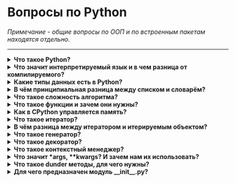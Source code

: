 # Вопросы по Python

_Примечание_ - *общие вопросы по ООП и по встроенным пакетам находятся отдельно.*

___

<details> 
<summary><strong>Что такое Python?</strong></summary>

Python - высокоуровневый интерпретируемый язык программирования с
неявной, но строгой, динамической типизацией.

> - Понятие `динамическая типизация` означает что тип переменной задаётся
    в момент присваивания значения (*может быть изменён в коде позже*).
> - Понятие `строгая типизация` означает что нет неявных преобразований от одного
    типа в другой (*нельзя неявно преобразовать число в строку*).
> - Понятие `неявная типизация` означает что нет необходимости указывать
    типы, — "Если что-то выглядит как утка, плавает как утка и крякает как
    утка, это наверняка и есть утка." (*корректность использования объекта определяется его методами*)

</details>

<details>
<summary><strong>Что значит интерпретируемый язык и в чем разница от компилируемого?</strong></summary>

Интерпретируемый язык - язык, в котором инструкции не исполняются целевой машиной,
а считываются и исполняются другой программой (*пошагово выполнение команд для машины*).

Компилируемый язык — язык, в котором программа, будучи скомпилированной,
содержит инструкции целевой машины (*за один подход формируется все команды для машины*).

> Наиболее распространённая версия интерпретатора (CPython) является
> интерпретатором компилирующего типа, — компилятор переводит исходный код
> программы в промежуточное представление (байт-код),
> а интерпретатор (виртуальная машина) выполняет этот байт-код.

</details>

<details>
<summary><strong>Какие типы данных есть в Python?</strong></summary>

В Python есть следующие основные встроенные типы данных:

- None
- числа (`int`, `float`, `complex`)
- строки (`str`)
- логические (`bool`)
- списки (`list`)
- словари (`dict`)
- кортежи (`tuple`)
- множества (`set`)
- байты (`bytes`)
- массивы байт (`bytearray`)
- статичное множество (`frozenset`)

Эти типы данных можно, в свою очередь, классифицировать по нескольким признакам:

- изменяемые (списки, словари, множества, bytearray)
- неизменяемые (числа, строки, кортежи и frozenset)
- упорядоченные (списки, кортежи, строки и с версии 3.6 словари)
- неупорядоченные (множества, frozenset)

</details>

<details>
<summary>
  <strong>В чём принципиальная разница между списком и словарём?</strong>
</summary>

Несмотря на то, что и список и словарь являются коллекциями, между ними
довольно много различий. Ключевым отличием является способ организации работы с
данными:

- В списке работа с данными производится по
  индексу (*почти как массив, но типы могут отличаться*).
- В словаре работа с данными производиться по
  ключу (*словарь представляет собой реализацию хеш-таблицы и является хранилищем ключей*).

Исходя из способа работы данных вытекает разница в сложности при работе
с данными в словаре и в списке.

| Тип данных | Вставка | Получение | Поиск | Удаление |
|------------|:-------:|:---------:|:-----:|:--------:|
| список     |  O(n)   |   O(1)    | O(n)  |   O(n)   |
| словарь    |  O(1)   |   O(1)    | O(1)  |   O(1)   |

</details>

<details>
<summary><strong>Что такое сложность алгоритма?</strong></summary>

Сложность алгоритма - это количественная оценка ресурсов, затрачиваемых при
использовании данного алгоритма.
Зачастую пот данным понятием понимают вычислительную сложность (сколько времени,
либо какой объём памяти потребуется для выполнения алгоритма).
Когда говорят об анализе сложности алгоритма, обычно подразумевают то,
насколько быстро он работает (*рассматривают работу с данными стремящимися к бесконечности*).
Сложность обозначают буквой `O` (*о большое*).

</details>

<details>
<summary><strong>Что такое функции и зачем они нужны?</strong></summary>

Функция - фрагмент программного кода, к которому можно обратиться
из другого места программы.

Функции используют:

- для уменьшения повторяемости кода;
- процедурной декомпозиции (*распределение кода на части с чёткими задачами*).

</details>

<details>
<summary><strong>Как в CPython управляется память?</strong></summary>

Управление памятью – это процесс эффективного распределения, выделения и координации памяти.

В CPython распределение и освобождение памяти выполняется автоматически,
с помощью подсчета ссылок. Это означает, что диспетчер памяти отслеживает
количество ссылок на каждый объект в программе. Когда счетчик ссылок объекта
падает до нуля, что означает, что объект больше не используется, сборщик
мусора (*часть диспетчера памяти*) автоматически освобождает память от этого
конкретного объекта. Счетчик ссылок увеличивается, если объекту присваивается
новое имя или он помещается в контейнер, такой как кортеж или словарь.
Аналогично, счетчик ссылок уменьшается, когда ссылка на
объект переназначается, когда ссылка на объект выходит из области видимости или
когда объект удаляется.

Память представляет собой кучу, которая содержит объекты и другие структуры данных,
используемые в программе. Выделение и перераспределение этого пространства кучи
контролируется менеджером памяти Python.

Алгоритм подсчета ссылок очень простой и эффективный, но у него есть один
большой недостаток. Он не умеет определять циклические ссылки.
Именно из-за этого, в питоне существует дополнительный сборщик, именуемый
Garbage Collector (GC), который следит за объектами с потенциальными
циклическими ссылками. В Python, алгоритм подсчета ссылок является
фундаментальным и не может отключен, тогда как GC опционален
и может быть отключен.

> Циклические ссылки происходят когда один или более объектов ссылаются друг на друга.

_Пример создания циклической ссылки:_

```pycon
obj = []
obj.append(obj)
```

</details>

<details>
<summary><strong>Что такое итератор?</strong></summary>

Итератор - поведенческий паттерн, позволяющий последовательно обходить
сложную коллекцию, без раскрытия деталей её реализации.

Простыми словами итератор — это штука, описывающая в себе правило
по которому перебирается содержимое той или иной "коробки".
С точки зрения Python - это любой объект, у которого есть метод `__next__`.
Этот метод возвращает следующий элемент, если он есть, или возвращает
исключение `StopIteration`, когда элементы закончились.
В Python принято, что у каждого итератора присутствует метод
`__iter__` - то есть, любой итератор является итерируемым объектом.

> Для полной реализации протокола итератора требуется определить методы
> `__next__` и `__iter__`.

</details>

<details>
<summary>
  <strong>В чём разница между итератором и итерируемым объектом?</strong>
</summary>

Итерируемый объект - объект, реализующий метод `__iter__` или
`__getitem__` (*объект элементы которого можно пересчитать*).
Для итератора строга обязательно реализация метода
`__next__` (*обеспечивает выдачу очередного элемента итерируемого объекта*).

</details>

<details>
<summary><strong>Что такое генератор?</strong></summary>

Генератор в Python — это языковая конструкция, которую можно реализовать
двумя способами: как функция с ключевым словом `yield` или как генераторное выражение.
В результате вызова функции или вычисления выражения, получаем объект-генератор
типа `GeneratorType`. Генераторы можно считать подвидом итераторов, а способ
их создания – инструментом для создания несложных итераторов.

</details>

<details>
<summary><strong>Что такое декоратор?</strong></summary>

Декоратор - структурный паттерн, позволяющий изменяет поведение одного объекта другим.

> Декоратором может быть любой вызываемый объект: функция, лямбда, класс, экземпляр класса.

</details>

<details>
<summary><strong>Что такое контекстный менеджер?</strong></summary>

Менеджеры контекста (`with`) - объект позволяющий выделять и освобождать ресурсы строго
по необходимости. В Python события входа и выхода определяются методами
`__enter__` и `__exit__`.

`__enter__` срабатывает в тот момент, когда ход исполнения программы переходит внутрь `with`.

`__exit__` срабатывает в момент выхода из блока, в том числе и по причине исключения.

> Самый распространённый контекстный менеджер – класс, порожденный функцией `open`.
> Он гарантирует, что файл будет закрыт даже в том случае, если внутри блока возникнет ошибка.

</details>

<details>
<summary><strong>Что значит *args, **kwargs? И зачем нам их использовать?</strong></summary>

Выражения `*args` и `**kwargs` объявляют в сигнатуре функции.
Они означают, что внутри функции будут доступны переменные с именами
`args` и `kwargs` (*без звездочек*). Можно использовать другие имена,
но это считается дурным тоном.

- `args` – это кортеж, который накапливает позиционные аргументы.
- `kwargs` – словарь именованных аргументов, где ключ – имя параметра,
  значение – значение параметра.

> Если в функцию не передано никаких параметров, переменные будут
> соответственно равны пустому кортежу и пустому словарю, а не `None`.

</details>

<details>
<summary><strong>Что такое dunder методы, для чего нужны?</strong></summary>

Dunder методами (*магическими методами*) называют методы, имена которых
начинаются и заканчиваются двойным подчеркиванием.

_Примеры_:

- `__init__`: инициализатор класса
- `__add__`: сложение с другим объектом
- `__eq__`: проверка на равенство с другим объектом
- `__iter__`: возвращает итератор

> Метод `__init__` именно инициализатор, — *НЕЛЬЗЯ* его именовать конструктором.

</details>

<details>
<summary><strong>Для чего предназначен модуль __init__.py?</strong></summary>

Модуль `__init__.py` - специальный модуль "подсказывающий" интерпретатору Python,
что каталог следует воспринимать именно как пакет.

> В простейшем случае `__init__.py` может быть просто пустым файлом, но он
> также может выполнять код инициализации для пакета или устанавливать
> переменную `__all__`.
</details>